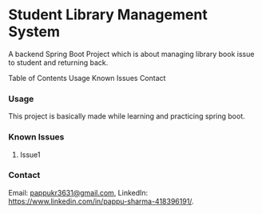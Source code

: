 # Student Library Management System
A backend Spring Boot Project which is about managing library book issue to student and returning back.

Table of Contents
Usage
Known Issues
Contact

### Usage

This project is basically made while learning and practicing spring boot. 

### Known Issues
1. Issue1

### Contact
Email: [pappukr3631@gmail.com](mailto:pappukr3631@gmail.com), LinkedIn: https://www.linkedin.com/in/pappu-sharma-418396191/.
